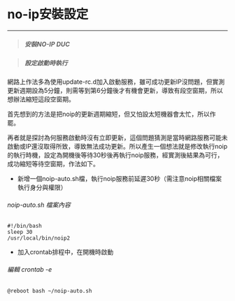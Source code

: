 # no-ip安裝設定

---

> ##### 安裝NO-IP DUC

##### 

> ##### 設定啟動時執行

網路上作法多為使用update-rc.d加入啟動服務，雖可成功更新IP沒問題，但實測更新週期設為5分鐘，則需等到第6分鐘後才有機會更新，導致有段空窗期，所以想辦法縮短這段空窗期。

首先想到的方法是把noip的更新週期縮短，但又怕設太短機器會太忙，所以作罷。

再者就是探討為何服務啟動時沒有立即更新，這個問題猜測是當時網路服務可能未啟動或IP還沒取得所致，導致無法成功更新。所以產生一個想法就是修改執行noip的執行時機，設定為開機後等待30秒後再執行noip服務，經實測後結果為可行，成功縮短等待空窗期，作法如下。

* 新增一個noip-auto.sh檔，執行noip服務前延遲30秒（需注意noip相關檔案執行身分與權限）

###### noip-auto.sh 檔案內容

```
#!/bin/bash
sleep 30
/usr/local/bin/noip2
```

* 加入crontab排程中，在開機時啟動

###### 編輯 crontab -e

```
@reboot bash ~/noip-auto.sh
```



